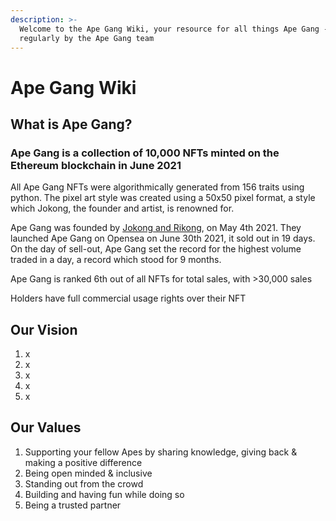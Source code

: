 ```yaml
---
description: >-
  Welcome to the Ape Gang Wiki, your resource for all things Ape Gang - updated
  regularly by the Ape Gang team
---
```


# Ape Gang Wiki

## What is Ape Gang?

### Ape Gang is a collection of 10,000 NFTs minted on the Ethereum blockchain in June 2021

All Ape Gang NFTs were algorithmically generated from 156 traits using python. The pixel art style was created using a 50x50 pixel format, a style which Jokong, the founder and artist, is renowned for.

Ape Gang was founded by [Jokong and Rikong](about-us/founders.md), on May 4th 2021. They launched Ape Gang on Opensea on June 30th 2021, it sold out in 19 days. On the day of sell-out, Ape Gang set the record for the highest volume traded in a day, a record which stood for 9 months.

Ape Gang is ranked 6th out of all NFTs for total sales, with >30,000 sales

Holders have full commercial usage rights over their NFT

## Our Vision

1. x
2. x
3. x
4. x
5. x

## Our Values

1. &#x20;Supporting your fellow Apes by sharing knowledge, giving back & making a positive difference‬
2. Being open minded & inclusive
3. Standing out from the crowd‬
4. Building and having fun while doing so‬
5. Being a trusted partner‬
